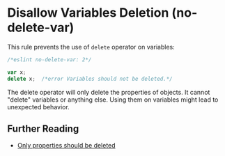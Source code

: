 # Disallow Variables Deletion (no-delete-var)

This rule prevents the use of `delete` operator on variables:

```js
/*eslint no-delete-var: 2*/

var x;
delete x;  /*error Variables should not be deleted.*/
```

The delete operator will only delete the properties of objects. It cannot "delete" variables or anything else. Using them on variables might lead to unexpected behavior.

## Further Reading

* [Only properties should be deleted](http://jslinterrors.com/only-properties-should-be-deleted/)
